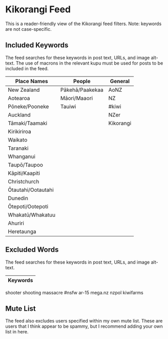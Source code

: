 # Kikorangi Feed
This is a reader-friendly view of the Kikorangi feed filters. Note: keywords are not case-specific.

## Included Keywords
The feed searches for these keywords in post text, URLs, and image alt-text. The use of macrons in the relevant kupu must be used for posts to be included in the feed.

|Place Names|People|General|
|---|---|---|
New Zealand|Pākehā/Paakekaa|AoNZ
Aotearoa|Māori/Maaori|NZ
Pōneke/Pooneke|Tauiwi|#kiwi
Auckland||NZer
Tāmaki/Taamaki||Kikorangi
Kirikiriroa||
Waikato||
Taranaki||
Whanganui||
Taupō/Taupoo||
Kāpiti/Kaapiti||
Christchurch||
Ōtautahi/Ootautahi||
Dunedin||
Ōtepoti/Ootepoti||
Whakatū/Whakatuu||
Ahuriri||
Heretaunga||

## Excluded Words
The feed searches for these keywords in post text, URLs, and image alt-text.

|Keywords|
|---|
shooter
shooting
massacre
#nsfw
ar-15
mega.nz
nzpol
kiwifarms

## Mute List
The feed also excludes users specified within my own mute list. These are users that I think appear to be spammy, but I recommend adding your own list in here.